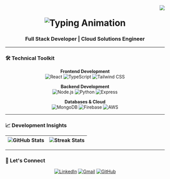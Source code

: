 <img align="right" src="https://visitor-badge.laobi.icu/badge?page_id=mzs786.mzs786&style=flat-square&color=0088cc" />

<h1 align="center">
  <img src="https://readme-typing-svg.demolab.com?font=Righteous&size=35&duration=4000&pause=1000&color=0088CC&center=true&vCenter=true&width=500&lines=Hi+There!+👋;I'm+Md+Zubair+Saleem!;" alt="Typing Animation" />
</h1>

<h3 align="center">Full Stack Developer | Cloud Solutions Engineer</h3>

---

### 🛠️ Technical Toolkit

<div align="center">
  
**Frontend Development**  
![React](https://img.shields.io/badge/-React-20232A?logo=react&logoColor=61DAFB&style=flat-square)
![TypeScript](https://img.shields.io/badge/-TypeScript-3178C6?logo=typescript&logoColor=white&style=flat-square)
![Tailwind CSS](https://img.shields.io/badge/-Tailwind_CSS-06B6D4?logo=tailwind-css&logoColor=white&style=flat-square)

**Backend Development**  
![Node.js](https://img.shields.io/badge/-Node.js-339933?logo=node.js&logoColor=white&style=flat-square)
![Python](https://img.shields.io/badge/-Python-3776AB?logo=python&logoColor=white&style=flat-square)
![Express](https://img.shields.io/badge/-Express-000000?logo=express&logoColor=white&style=flat-square)

**Databases & Cloud**  
![MongoDB](https://img.shields.io/badge/-MongoDB-47A248?logo=mongodb&logoColor=white&style=flat-square)
![Firebase](https://img.shields.io/badge/-Firebase-FFCA28?logo=firebase&logoColor=black&style=flat-square)
![AWS](https://img.shields.io/badge/-AWS-232F3E?logo=amazon-aws&logoColor=white&style=flat-square)

</div>

---

### 📈 Development Insights

<div align="center">
  
| ![GitHub Stats](https://github-readme-stats.vercel.app/api?username=mzs786&show_icons=true&theme=transparent&hide_title=true&hide_border=true) | ![Streak Stats](https://streak-stats.demolab.com?user=mzs786&theme=transparent&hide_border=true&background=FFFFFF00) |
|------------------------------------------------------------------------------------------------------------------------------------------------|---------------------------------------------------------------------------------------------------------------------|

</div>

---

### 🤝 Let's Connect

<div align="center">
  
[![LinkedIn](https://img.shields.io/badge/-LinkedIn-0A66C2?style=for-the-badge&logo=linkedin&logoColor=white)](https://linkedin.com/in/pedro-sales-zubair)
[![Gmail](https://img.shields.io/badge/-Email-EA4335?style=for-the-badge&logo=gmail&logoColor=white)](mailto:pedro.sales.mdzubairsaleem786@gmail.com)
[![GitHub](https://img.shields.io/badge/-Portfolio-181717?style=for-the-badge&logo=github&logoColor=white)](https://github.com/mzs786)

</div>
